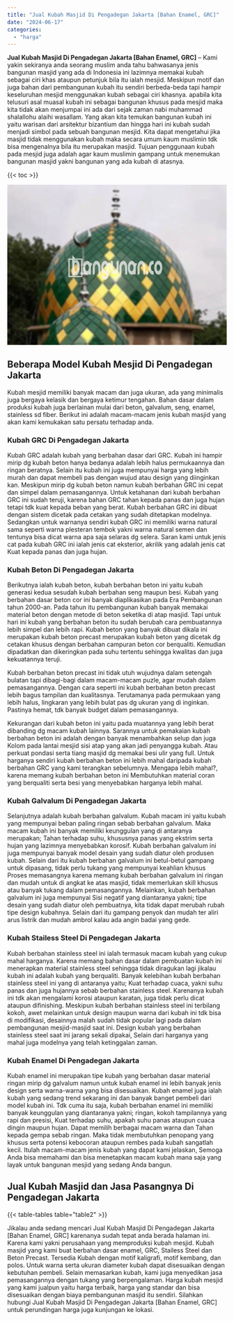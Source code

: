 ```yaml
---
title: "Jual Kubah Masjid Di Pengadegan Jakarta [Bahan Enamel, GRC]"
date: "2024-06-17"
categories: 
  - "harga"
---
```


**Jual Kubah Masjid Di Pengadegan Jakarta \[Bahan Enamel, GRC\]** – Kami yakin sekiranya anda seorang muslim anda tahu bahwasanya jenis bangunan masjid yang ada di Indonesia ini lazimnya memakai kubah sebagai ciri khas ataupun petunjuk bila itu ialah mesjid. Meskipun motif dan juga bahan dari pembangunan kubah itu sendiri berbeda-beda tapi hampir keseluruhan mesjid menggunakan kubah sebagai ciri khasnya. apabila kita telusuri asal muasal kubah ini sebagai bangunan khusus pada mesjid maka kita tidak akan menjumpai ini ada dari sejak zaman nabi muhammad shalallohu alaihi wasallam. Yang akan kita temukan bangunan kubah ini yaitu warisan dari arsitektur bizantium dan hingga hari ini kubah sudah menjadi simbol pada sebuah bangunan mesjid. Kita dapat mengetahui jika masjid tidak menggunakan kubah maka secara umum kaum muslimin tdk bisa mengenalnya bila itu merupakan masjid. Tujuan penggunaan kubah pada mesjid juga adalah agar kaum muslimin gampang untuk menemukan bangunan masjid yakni bangunan yang ada kubah di atasnya.

{{< toc >}}

![Jual Kubah Masjid Di Pengadegan Jakarta [Bahan Enamel, GRC]](/images/jual-kubah-masjid-11.png)

## Beberapa Model Kubah Mesjid Di Pengadegan Jakarta

Kubah mesjid memiliki banyak macam dan juga ukuran, ada yang minimalis juga bergaya kelasik dan bergaya ketimur tengahan. Bahan dasar dalam produksi kubah juga berlainan mulai dari beton, galvalum, seng, enamel, stainless sd fiber. Berikut ini adalah macam-macam jenis kubah masjid yang akan kami kemukakan satu persatu terhadap anda.

### Kubah GRC Di Pengadegan Jakarta

Kubah GRC adalah kubah yang berbahan dasar dari GRC. Kubah ini hampir mirip dg kubah beton hanya bedanya adalah lebih halus permukaannya dan ringan beratnya. Selain itu kubah ini juga mempunyai harga yang lebih murah dan dapat membeli pas dengan wujud atau design yang diinginkan kan. Meskipun mirip dg kubah beton namun kubah berbahan GRC ini cepat dan simpel dalam pemasangannya. Untuk ketahanan dari kubah berbahan GRC ini sudah teruji, karena bahan GRC tahan kepada panas dan juga hujan tetapi tdk kuat kepada beban yang berat. Kubah berbahan GRC ini dibuat dengan sistem dicetak pada cetakan yang sudah ditetapkan modelnya. Sedangkan untuk warnanya sendiri kubah GRC ini memiliki warna natural sama seperti warna plesteran tembok yakni warna natural semen dan tentunya bisa dicat warna apa saja selaras dg selera. Saran kami untuk jenis cat pada kubah GRC ini ialah jenis cat eksterior, akrilik yang adalah jenis cat Kuat kepada panas dan juga hujan.

### Kubah Beton Di Pengadegan Jakarta

Berikutnya ialah kubah beton, kubah berbahan beton ini yaitu kubah generasi kedua sesudah kubah berbahan seng maupun besi. Kubah yang berbahan dasar beton cor ini banyak diaplikasikan pada Era Pembangunan tahun 2000-an. Pada tahun itu pembangunan kubah banyak memakai material beton dengan metode di beton seketika di atap masjid. Tapi untuk hari ini kubah yang berbahan beton itu sudah berubah cara pembuatannya lebih simpel dan lebih rapi. Kubah beton yang banyak dibuat dikala ini merupakan kubah beton precast merupakan kubah beton yang dicetak dg cetakan khusus dengan berbahan campuran beton cor berqualiti. Kemudian dipadatkan dan dikeringkan pada suhu tertentu sehingga kwalitas dan juga kekuatannya teruji.

Kubah berbahan beton precast ini tidak utuh wujudnya dalam setengah bulatan tapi dibagi-bagi dalam macam-macam puzle, agar mudah dalam pemasangannya. Dengan cara seperti ini kubah berbahan beton precast lebih bagus tampilan dan kualitasnya. Terutamanya pada permukaan yang lebih halus, lingkaran yang lebih bulat pas dg ukuran yang di inginkan. Pastinya hemat, tdk banyak budget dalam pemasangannya.

Kekurangan dari kubah beton ini yaitu pada muatannya yang lebih berat dibanding dg macam kubah lainnya. Sarannya untuk pemakaian kubah berbahan beton ini adalah dengan banyak menambahkan selup dan juga Kolom pada lantai mesjid sisi atap yang akan jadi penyangga kubah. Atau perkuat pondasi serta tiang masjid dg memakai besi ulir yang full. Untuk harganya sendiri kubah berbahan beton ini lebih mahal daripada kubah berbahan GRC yang kami terangkan sebelumnya. Mengapa lebih mahal?, karena memang kubah berbahan beton ini Membutuhkan material coran yang berqualiti serta besi yang menyebabkan harganya lebih mahal.

### Kubah Galvalum Di Pengadegan Jakarta

Selanjutnya adalah kubah berbahan galvalum. Kubah macam ini yaitu kubah yang mempunyai beban paling ringan sebab berbahan galvalum. Maka macam kubah ini banyak memiliki keunggulan yang di antaranya merupakan; Tahan terhadap suhu, khususnya panas yang ekstrim serta hujan yang lazimnya menyebabkan korosif. Kubah berbahan galvalum ini juga mempunyai banyak model desain yang sudah diatur oleh produsen kubah. Selain dari itu kubah berbahan galvalum ini betul-betul gampang untuk dipasang, tidak perlu tukang yang mempunyai keahlian khusus Proses memasangnya karena memang kubah berbahan galvalum ini ringan dan mudah untuk di angkat ke atas masjid, tidak memerlukan skill khusus atau banyak tukang dalam pemasangannya. Melainkan, kubah berbahan galvalum ini juga mempunyai Sisi negatif yang diantaranya yakni; tipe desain yang sudah diatur oleh pembuatnya, kita tidak dapat merubah rubah tipe design kubahnya. Selain dari itu gampang penyok dan mudah ter aliri arus listrik dan mudah ambrol kalau ada angin badai yang gede.

### Kubah Stailess Steel Di Pengadegan Jakarta

Kubah berbahan stainless steel ini ialah termasuk macam kubah yang cukup mahal harganya. Karena memang bahan dasar dalam pembuatan kubah ini menerapkan material stainless steel sehingga tidak diragukan lagi jikalau kubah ini adalah kubah yang berqualiti. Banyak kelebihan kubah berbahan stainless steel ini yang di antaranya yaitu; Kuat terhadap cuaca, yakni suhu panas dan juga hujannya sebab berbahan stainless steel. Karenanya kubah ini tdk akan mengalami korosi ataupun karatan, juga tidak perlu dicat ataupun difinishing. Meskipun kubah berbahan stainless steel ini terbilang kokoh, awet melainkan untuk design maupun warna dari kubah ini tdk bisa di modifikasi, desainnya malah sudah tidak popular lagi pada dalam pembangunan mesjid-masjid saat ini. Design kubah yang berbahan stainless steel saat ini jarang sekali dipakai, Selain dari harganya yang mahal juga modelnya yang telah ketinggalan zaman.

### Kubah Enamel Di Pengadegan Jakarta

Kubah enamel ini merupakan tipe kubah yang berbahan dasar material ringan mirip dg galvalum namun untuk kubah enamel ini lebih banyak jenis design serta warna-warna yang bisa disesuaikan. Kubah enamel juga ialah kubah yang sedang trend sekarang ini dan banyak banget pembeli dari model kubah ini. Tdk cuma itu saja, kubah berbahan enamel ini memiliki banyak keunggulan yang diantaranya yakni; ringan, kokoh tampilannya yang rapi dan presisi, Kuat terhadap suhu, apakah suhu panas ataupun cuaca dingin maupun hujan. Dapat memilih berbagai macam warna dan Tahan kepada gempa sebab ringan. Maka tidak membutuhkan penopang yang khusus serta potensi kebocoran ataupun rembes pada kubah sangatlah kecil. Itulah macam-macam jenis kubah yang dapat kami jelaskan, Semoga Anda bisa memahami dan bisa menetapkan macam kubah mana saja yang layak untuk bangunan mesjid yang sedang Anda bangun.

## Jual Kubah Masjid dan Jasa Pasangnya Di Pengadegan Jakarta

{{< table-tables table="table2" >}}

Jikalau anda sedang mencari Jual Kubah Masjid Di Pengadegan Jakarta \[Bahan Enamel, GRC\] karenanya sudah tepat anda berada halaman ini. Karena kami yakni perusahaan yang memproduksi kubah mesjid. Kubah masjid yang kami buat berbahan dasar enamel, GRC, Stailess Steel dan Beton Precast. Tersedia Kubah dengan motif kaligrafi, motif kembang, dan polos. Untuk warna serta ukuran diameter kubah dapat disesuaikan dengan kebutuhan pembeli. Selain memasarkan kubah, kami juga menyedikan jasa pemasangannya dengan tukang yang berpengalaman. Harga kubah mesjid yang kami jualpun yaitu harga terbaik, harga yang standar dan bisa disesuaikan dengan biaya pembangunan masjid itu sendiri. Silahkan hubungi Jual Kubah Masjid Di Pengadegan Jakarta \[Bahan Enamel, GRC\] untuk perundingan harga juga kunjungan ke lokasi.
